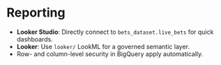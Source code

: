 # Reporting

- **Looker Studio**: Directly connect to `bets_dataset.live_bets` for quick dashboards.
- **Looker**: Use `looker/` LookML for a governed semantic layer.
- Row- and column-level security in BigQuery apply automatically.
